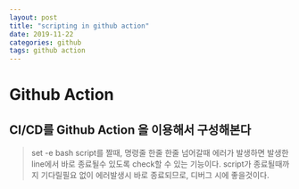 ```yaml
---
layout: post
title: "scripting in github action"
date: 2019-11-22
categories: github
tags: github action
---
```


# Github Action
## CI/CD를 Github Action 을 이용해서 구성해본다
> set -e
> bash script를 짤때, 명령줄 한줄 한줄 넘어갈때 에러가 발생하면 발생한 line에서 바로 종료될수 있도록 check할 수 있는 기능이다. script가 종료될때까지 기다릴필요 없이 에러발생시 바로 종료되므로, 디버그 시에 좋을것이다.

